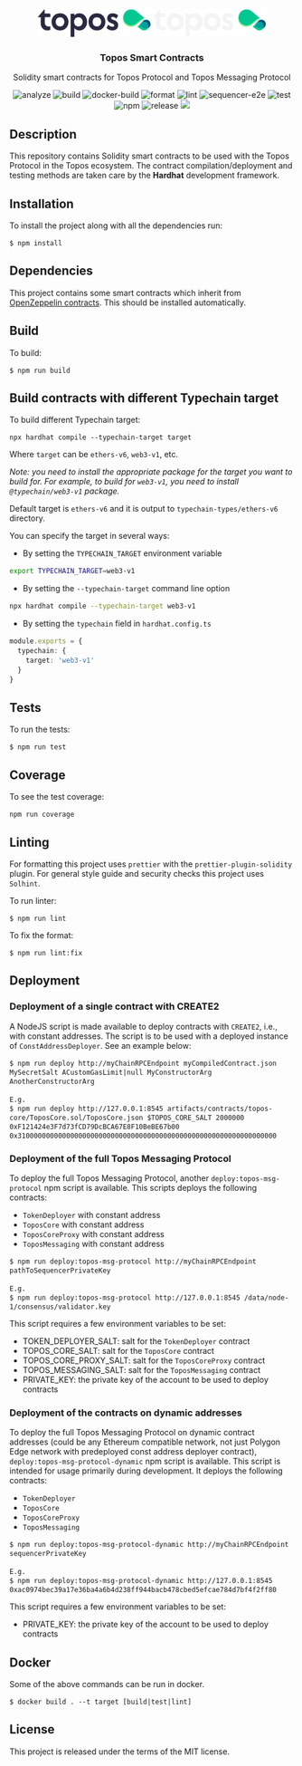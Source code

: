 <div id="top"></div>
<!-- PROJECT LOGO -->
<br />
<div align="center">

  <img src="./.github/assets/topos_logo.png#gh-light-mode-only" alt="Logo" width="200">
  <img src="./.github/assets/topos_logo_dark.png#gh-dark-mode-only" alt="Logo" width="200">

  <h3 align="center">Topos Smart Contracts</h3>

  <p align="center">
    Solidity smart contracts for Topos Protocol and Topos Messaging Protocol
  </p>
</div>

<div align="center">

![analyze](https://github.com/topos-protocol/topos-smart-contracts/actions/workflows/analyze.yml/badge.svg)
![build](https://github.com/topos-protocol/topos-smart-contracts/actions/workflows/build.yml/badge.svg)
![docker-build](https://github.com/topos-protocol/topos-smart-contracts/actions/workflows/docker_build_push.yml/badge.svg)
![format](https://github.com/topos-protocol/topos-smart-contracts/actions/workflows/format.yml/badge.svg)
![lint](https://github.com/topos-protocol/topos-smart-contracts/actions/workflows/lint.yml/badge.svg)
![sequencer-e2e](https://github.com/topos-protocol/topos-smart-contracts/actions/workflows/sequencer-e2e.yml/badge.svg)
![test](https://github.com/topos-protocol/topos-smart-contracts/actions/workflows/test.yml/badge.svg)
![npm](https://img.shields.io/npm/v/@topos-protocol/topos-smart-contracts.svg)
![release](https://img.shields.io/github/v/release/topos-protocol/topos-smart-contracts)
[![](https://dcbadge.vercel.app/api/server/7HZ8F8ykBT?style=flat)](https://discord.gg/7HZ8F8ykBT)

</div>

## Description

This repository contains Solidity smart contracts to be used with the Topos Protocol in the Topos ecosystem. The contract compilation/deployment and testing methods are taken care by the **Hardhat** development framework.

## Installation

To install the project along with all the dependencies run:

```
$ npm install
```

## Dependencies

This project contains some smart contracts which inherit from [OpenZeppelin contracts](https://github.com/OpenZeppelin/openzeppelin-contracts). This should be installed automatically.

## Build

To build:

```
$ npm run build
```

## Build contracts with different Typechain target

To build different Typechain target:

```
npx hardhat compile --typechain-target target
```

Where `target` can be `ethers-v6`, `web3-v1`, etc.

*Note: you need to install the appropriate package for the target you want to build for. For example, to build for `web3-v1`, you need to install `@typechain/web3-v1` package.*

Default target is `ethers-v6` and it is output to `typechain-types/ethers-v6` directory.

You can specify the target in several ways:
- By setting the `TYPECHAIN_TARGET` environment variable
```bash
export TYPECHAIN_TARGET=web3-v1
```
- By setting the `--typechain-target` command line option
```bash
npx hardhat compile --typechain-target web3-v1
```
- By setting the `typechain` field in `hardhat.config.ts`
```typescript
module.exports = {
  typechain: {
    target: 'web3-v1'
  }
}
```

## Tests

To run the tests:

```
$ npm run test
```

## Coverage

To see the test coverage:

```
npm run coverage
```

## Linting

For formatting this project uses `prettier` with the `prettier-plugin-solidity` plugin. For general style guide and security checks this project uses `Solhint`.

To run linter:

```
$ npm run lint
```

To fix the format:

```
$ npm run lint:fix
```

## Deployment

### Deployment of a single contract with CREATE2

A NodeJS script is made available to deploy contracts with `CREATE2`, i.e., with constant addresses. The script is to be used with a deployed instance of `ConstAddressDeployer`. See an example below:

```
$ npm run deploy http://myChainRPCEndpoint myCompiledContract.json MySecretSalt ACustomGasLimit|null MyConstructorArg AnotherConstructorArg

E.g.
$ npm run deploy http://127.0.0.1:8545 artifacts/contracts/topos-core/ToposCore.sol/ToposCore.json $TOPOS_CORE_SALT 2000000 0xF121424e3F7d73fCD79DcBCA67E8F10BeBE67b00 0x3100000000000000000000000000000000000000000000000000000000000000
```

### Deployment of the full Topos Messaging Protocol

To deploy the full Topos Messaging Protocol, another `deploy:topos-msg-protocol` npm script is available. This scripts deploys the following contracts:

- `TokenDeployer` with constant address
- `ToposCore` with constant address
- `ToposCoreProxy` with constant address
- `ToposMessaging` with constant address

```
$ npm run deploy:topos-msg-protocol http://myChainRPCEndpoint pathToSequencerPrivateKey

E.g.
$ npm run deploy:topos-msg-protocol http://127.0.0.1:8545 /data/node-1/consensus/validator.key
```

This script requires a few environment variables to be set:

- TOKEN_DEPLOYER_SALT: salt for the `TokenDeployer` contract
- TOPOS_CORE_SALT: salt for the `ToposCore` contract
- TOPOS_CORE_PROXY_SALT: salt for the `ToposCoreProxy` contract
- TOPOS_MESSAGING_SALT: salt for the `ToposMessaging` contract
- PRIVATE_KEY: the private key of the account to be used to deploy contracts

### Deployment of the contracts on dynamic addresses

To deploy the full Topos Messaging Protocol on dynamic contract addresses (could be any Ethereum compatible network, not just Polygon Edge network with predeployed const address deployer contract), `deploy:topos-msg-protocol-dynamic` npm script is available. This script is intended for usage primarily during development. It deploys the following contracts:

- `TokenDeployer`
- `ToposCore`
- `ToposCoreProxy`
- `ToposMessaging`

```
$ npm run deploy:topos-msg-protocol-dynamic http://myChainRPCEndpoint sequencerPrivateKey

E.g.
$ npm run deploy:topos-msg-protocol-dynamic http://127.0.0.1:8545 0xac0974bec39a17e36ba4a6b4d238ff944bacb478cbed5efcae784d7bf4f2ff80
```

This script requires a few environment variables to be set:

- PRIVATE_KEY: the private key of the account to be used to deploy contracts

## Docker

Some of the above commands can be run in docker.

```
$ docker build . --t target [build|test|lint]
```

## License

This project is released under the terms of the MIT license.
